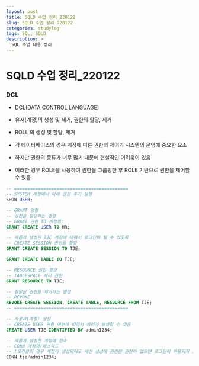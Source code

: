 ```yaml
---
layout: post
title: SQLD 수업 정리_220122
slug: SQLD 수업 정리_220122
categories: studylog
tags: SQL, SQLD
description: >
  SQL 수업 내용 정리
---
```

# SQLD 수업 정리_220122

### DCL

- DCL(DATA CONTROL LANGUAGE)
- 유저(계정)의 생성 및 제거, 권한의 할당, 제거
- ROLL 의 생성 및 할당, 제거

- 각 데이터베이스의 경우 계정에 따른 권한의 제어가 시스템의 운영에 중요한 요소
- 하지만 권한의 종류가 너무 많기 때문에 현실적인 어려움이 있음
- 이러한 경우 ROLE을 사용하여 권한을 그룹핑한 후 ROLE 기반으로 권한을 제어할 수 있음

```sql
-- ===========================================
-- SYSTEM 계정에서 아래 권한 주기 실행
SHOW USER;

-- GRANT 명령
-- 권한을 할당하는 명령
-- GRANT 권한 TO 계정명;
GRANT CREATE USER TO HR;

-- 새롭게 생성된 TJE 계정에 대해서 로그인이 될 수 있도록
-- CREATE SESSION 권한을 할당
GRANT CREATE SESSION TO TJE;

GRANT CREATE TABLE TO TJE;

-- RESOURCE 권한 할당
-- TABLESPACE 제어 권한 
GRANT RESOURCE TO TJE;

-- 할당된 권한을 제거하는 명령
-- REVOKE
REVOKE CREATE SESSION, CREATE TABLE, RESOURCE FROM TJE;
-- ===========================================

-- 사용자(계정) 생성
-- CREATE USER 권한 여부에 따라서 에러가 발생할 수 있음
CREATE USER TJE IDENTIFIED BY admin1234;

-- 새롭게 생성한 계정에 접속
-- CONN 계정명/패스워드
-- (오라클의 경우 계정이 생성되어도 세션 생성에 관련한 권한이 없으면 로그인이 허용되지 않음)
CONN tje/admin1234;
```